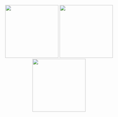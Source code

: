 <p align="center">
  <img height="170em"  src="https://github-readme-stats.vercel.app/api?username=osmntahir&show_icons=true&hide_border=true&theme=radical&count_private=true"/>
  <img height="170em" src="https://github-readme-stats.vercel.app/api/top-langs/?username=osmntahir&theme=radical&hide_border=true&layout=compact"/>
  <img height="170em" src="https://github-readme-streak-stats.herokuapp.com/?user=osmntahir&include_all_commits=true&hide_border=true&theme=radical"/>
</p>
